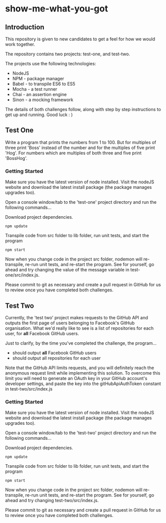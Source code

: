 # show-me-what-you-got

## Introduction
This repository is given to new candidates to get a feel for how we would work together.

The repository contains two projects: test-one, and test-two.

The projects use the following technologies:

- NodeJS
- NPM - package manager
- Babel - to transpile ES6 to ES5
- Mocha - a test runner
- Chai - an assertion engine
- Sinon - a mocking framework

The details of both challenges follow, along with step by step instructions to get up and running. Good luck : )

## Test One

Write a program that prints the numbers from 1 to 100. But for multiples of three print 'Boss' instead of the number and for the multiples of five print 'Hog'. For numbers which are multiples of both three and five print 'BossHog'.

### Getting Started

Make sure you have the latest version of node installed. Visit the nodeJS website and download the latest install package (the package manages upgrades too).

Open a console window/tab to the 'test-one' project directory and run the following commands...

Download project dependencies.

```
npm update

```
Transpile code from src folder to lib folder, run unit tests, and start the program

```
npm start

```
Now when you change code in the project src folder, nodemon will re-transpile, re-run unit tests, and re-start the program. See for yourself, go ahead and try changing the value of the message variable in test-one/src/index.js.

Please commit to git as necessary and create a pull request in GitHub for us to review once you have completed both challenges.

## Test Two

Currently, the 'test two' project makes requests to the GitHub API and outputs the first page of users belonging to Facebook's GitHub organisation. What we'd really like to see is a list of repositories for each user, for **all** Facebook GitHub users.

Just to clarify, by the time you've completed the challenge, the program...

* should output **all** Facebook GitHub users
* should output all repositories for each user

Note that the GitHub API limits requests, and you will definitely reach the anonymous request limit while implementing this solution. To overcome this limit you will need to generate an OAuth key in your GitHub account's developer settings, and paste the key into the gitHubApiAuthToken constant in test-two/src/index.js

### Getting Started

Make sure you have the latest version of node installed. Visit the nodeJS website and download the latest install package (the package manages upgrades too).

Open a console window/tab to the 'test-two' project directory and run the following commands...

Download project dependencies.

```
npm update

```
Transpile code from src folder to lib folder, run unit tests, and start the program

```
npm start

```
Now when you change code in the project src folder, nodemon will re-transpile, re-run unit tests, and re-start the program. See for yourself, go ahead and try changing test-two/src/index.js.

Please commit to git as necessary and create a pull request in GitHub for us to review once you have completed both challenges.
